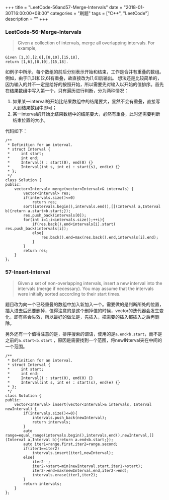 +++
title = "LeetCode-56and57-Merge-Intervals"
date = "2018-01-30T16:00:00+08:00"
categories = "刷题"
tags = ["C++", "LeetCode"]
description = ""
+++

### LeetCode-56-Merge-Intervals
> Given a collection of intervals, merge all overlapping intervals.
For example,
```
Given [1,3],[2,6],[8,10],[15,18],
return [1,6],[8,10],[15,18].
```
如例子中所示，每个数组的前后分别表示开始和结束，工作是合并有重叠的数组。例如，由于[1,3]和[2,6]有重叠，故直接改为[1,6]后输出。
想法还是比较简单的，因为输入的并不一定是给好的按照开始，所以需要先对输入以开始的值排序。首先在结果数组中写入第一个，只有遍历进行判断，分为两种情况：
1. 如果某一interval的开始比结果数组中的结尾要大，显然不会有重叠，直接写入到结果数组中即可；
2. 某一interval的开始比结果数组中的结尾要大，必然有重叠，此时还需要判断结束位置的大小。

代码如下：

```
/**
 * Definition for an interval.
 * struct Interval {
 *     int start;
 *     int end;
 *     Interval() : start(0), end(0) {}
 *     Interval(int s, int e) : start(s), end(e) {}
 * };
 */
class Solution {
public:
    vector<Interval> merge(vector<Interval>& intervals) {
        vector<Interval> res;
        if(intervals.size()<=0)
            return res;
        sort(intervals.begin(),intervals.end(),[](Interval a,Interval b){return a.start<b.start;});
        res.push_back(intervals[0]);
        for(int i=1;i<intervals.size();++i){
            if(res.back().end<intervals[i].start) res.push_back(intervals[i]);
            else{
                res.back().end=max(res.back().end,intervals[i].end);
            }
        }
        return res;
    }
};
```

### 57-Insert-Interval
> Given a set of non-overlapping intervals, insert a new interval into the intervals (merge if necessary).
You may assume that the intervals were initially sorted according to their start times.

题目改为向一个已经重叠的数组中加入新加入一个。需要做的是判断所处的位置，插入进去后还要删掉，值得注意的是这个删掉值的时候，vector的迭代器会发生变化，即有些会失效，所以最好的做法是，先插入，把需要的插入都插入之后再删除。

另外还有一个值得注意的是，排序搜索的谓语，使用的是`a.end<b.start`，而不是之前的`a.start<b.start` ，原因是需要找到一个范围，将newINterval夹在中间的一个范围。
```
/**
 * Definition for an interval.
 * struct Interval {
 *     int start;
 *     int end;
 *     Interval() : start(0), end(0) {}
 *     Interval(int s, int e) : start(s), end(e) {}
 * };
 */
class Solution {
public:
    vector<Interval> insert(vector<Interval>& intervals, Interval newInterval) {
        if(intervals.size()<=0){
            intervals.push_back(newInterval);
            return intervals;
        }
        auto range=equal_range(intervals.begin(),intervals.end(),newInterval,[](Interval a,Interval b){return a.end<b.start;});
        auto iter1=range.first,iter2=range.second;
        if(iter1==iter2)
            intervals.insert(iter1,newInterval);
        else{
            iter2--;
            iter2->start=min(newInterval.start,iter1->start);
            iter2->end=max(newInterval.end,iter2->end);
            intervals.erase(iter1,iter2);
        }
        return intervals;
    }
};
```
